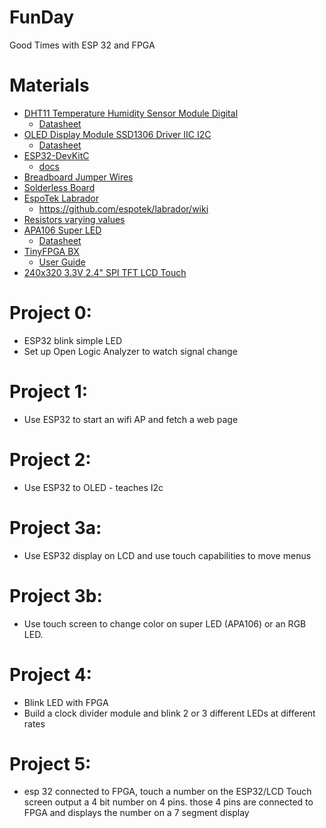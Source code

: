 # FunDay
Good Times with ESP 32 and FPGA

# Materials
* [DHT11 Temperature Humidity Sensor Module Digital](https://www.amazon.com/gp/product/B01DKC2GQ0/ref=ppx_yo_dt_b_asin_title_o02_s00?ie=UTF8&psc=1)
  * [Datasheet](https://github.com/cmdc0de/FunDay/blob/main/docs/DHT11-Technical-Data-Sheet-Translated-Version-1143054.pdf)
* [OLED Display Module SSD1306 Driver IIC I2C](https://www.amazon.com/gp/product/B08RYSVG5Y/ref=ppx_yo_dt_b_asin_title_o02_s00?ie=UTF8&psc=1)
  * [Datasheet](https://github.com/cmdc0de/FunDay/blob/main/docs/SSD1306.pdf) 
* [ESP32-DevKitC](https://www.amazon.com/gp/product/B0811LGWY2/ref=ppx_yo_dt_b_asin_title_o02_s00?ie=UTF8&psc=1)
  * [docs](https://docs.espressif.com/projects/esp-idf/en/latest/esp32/hw-reference/esp32/get-started-devkitc.html)
* [Breadboard Jumper Wires](https://www.amazon.com/EDGELEC-Breadboard-Optional-Assorted-Multicolored/dp/B07GD2BWPY/ref=pd_bxgy_2/139-4347215-7394026?_encoding=UTF8&pd_rd_i=B07GD2BWPY&pd_rd_r=229bcb14-5541-40f1-97ee-828203e33857&pd_rd_w=IfRZB&pd_rd_wg=i4Cxa&pf_rd_p=fd3ebcd0-c1a2-44cf-aba2-bbf4810b3732&pf_rd_r=BWMP5SNBZKHE2AXACH2H&psc=1&refRID=BWMP5SNBZKHE2AXACH2H)
* [Solderless Board](https://www.amazon.com/DEYUE-breadboard-Set-Prototype-Board/dp/B07LFD4LT6/ref=pd_bxgy_3/139-4347215-7394026?_encoding=UTF8&pd_rd_i=B07LFD4LT6&pd_rd_r=229bcb14-5541-40f1-97ee-828203e33857&pd_rd_w=IfRZB&pd_rd_wg=i4Cxa&pf_rd_p=fd3ebcd0-c1a2-44cf-aba2-bbf4810b3732&pf_rd_r=BWMP5SNBZKHE2AXACH2H&psc=1&refRID=BWMP5SNBZKHE2AXACH2H)
* [EspoTek Labrador](https://www.amazon.com/gp/product/B07CVB7ZJG/ref=ppx_yo_dt_b_asin_title_o02_s01?ie=UTF8&psc=1)
  * https://github.com/espotek/labrador/wiki
* [Resistors varying values](https://www.amazon.com/gp/product/B016NXK6QK/ref=ppx_yo_dt_b_asin_title_o02_s01?ie=UTF8&psc=1)
* [APA106 Super LED](https://www.espruino.com/WS2811)
  * [Datasheet](https://github.com/cmdc0de/FunDay/blob/main/docs/APA106.pdf)
* [TinyFPGA BX](https://www.arrow.com/en/products/bx/tinyfpga?gclid=CjwKCAjwj6SEBhAOEiwAvFRuKC7xSG16d-C2hRvBXGUWFlLOY-2m2u4k8rmGTDVco7wUXTf_i3W6mBoCGjwQAvD_BwE)
  * [User Guide](https://tinyfpga.com/bx/guide.html)
* [240x320 3.3V 2.4" SPI TFT LCD Touch](https://www.ebay.com/itm/171983887298?hash=item280b09dbc2:g:a-UAAOSwKz5dqAec)


# Project 0:
* ESP32 blink simple LED
* Set up Open Logic Analyzer to watch signal change

# Project 1:
* Use ESP32 to start an wifi AP and fetch a web page

# Project 2:
* Use ESP32 to OLED - teaches I2c

# Project 3a:
* Use ESP32 display on LCD and use touch capabilities to move menus

# Project 3b:
* Use touch screen to change color on super LED (APA106) or an RGB LED.

# Project 4:
* Blink LED with FPGA
* Build a clock divider module and blink 2 or 3 different LEDs at different rates

# Project 5:
* esp 32 connected to FPGA, touch a number on the ESP32/LCD Touch screen output a 4 bit number on 4 pins. those 4 pins are connected to FPGA and displays the number on a 7 segment display
